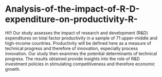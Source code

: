 # Analysis-of-the-impact-of-R-D-expenditure-on-productivity-R-

Hi!! 
Our study assesses the impact of research and development (R&D) expenditures on total factor productivity in a sample of 71 upper-middle and high-income countries. 
Productivity will be defined here as a measure of technical progress and therefore of innovation, especially process innovation. Our study then examines the potential determinants of technical progress. The results obtained provide insights into the role of R&D investment policies in stimulating competitiveness and therefore economic growth.
